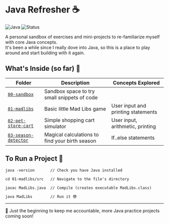 # Java Refresher ☕️

![Java](https://img.shields.io/badge/language-Java-red?logo=java)
![Status](https://img.shields.io/badge/status-in--development-yellow)

A personal sandbox of exercises and mini-projects to re-familiarize myself with
core Java concepts.\
It's been a while since I really dove into Java, so this is a place to play
around and start building with it again.

## What's Inside (so far) 🥡

| Folder                                       | Description                                    | Concepts Explored                  |
|----------------------------------------------|------------------------------------------------|------------------------------------|
| [`00-sandbox`](./00-sandbox)                 | Sandbox space to try small snippets of code    |                                    |
| [`01-madlibs`](./01-madlibs)                 | Basic little Mad Libs game                     | User input and printing statements |
| [`02-pet-store-cart`](./02-pet-store-cart)   | Simple shopping cart simulator                 | User input, arithmetic, printing   |
| [`03-season-detector`](./03-season-detector) | Magical calculations to find your birth season | If..else statements                |

## To Run a Project 🚀

```aiignore
java -version       // Check you have Java installed

cd 01-madlibs/src   // Navigate to the file's directory

javac MadLibs.java  // Compile (creates executable MadLibs.class)

java MadLibs        // Run it 😎
```

---
📌 Just the beginning to keep me accountable, more Java practice projects coming
soon!